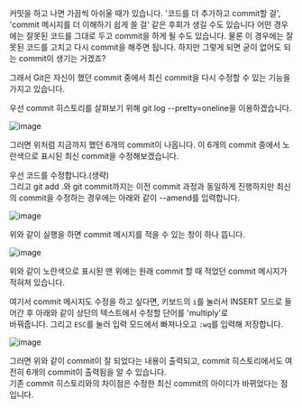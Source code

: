 커밋을 하고 나면 가끔씩 아쉬울 때가 있습니다.
'코드를 더 추가하고 commit할 걸', 'commit 메시지를 더 이해하기 쉽게 쓸 걸' 같은 후회가 생길 수도 있습니다
어떤 경우에는 잘못된 코드를 그대로 두고 commit을 하게 될 수도 있습니다. 물론 이 경우에는 잘못된 코드를 고치고 다시 commit을 해주면 됩니다.
하지만 그렇게 되면 굳이 없어도 되는 commit이 생기는 거겠죠?

그래서 Git은 자신이 했던 commit 중에서 최신 commit을 다시 수정할 수 있는 기능을 가지고 있습니다. 

우선 commit 히스토리를 살펴보기 위해 git log --pretty=oneline을 이용하겠습니다.

![image](https://user-images.githubusercontent.com/64893709/97102764-93ef6f00-16eb-11eb-94b9-68322bde5752.png)

그러면 위처럼 지금까지 했던 6개의 commit이 나옵니다. 이 6개의 commit 중에서 노란색으로 표시된 최신 commit을 수정해보겠습니다.

우선 코드를 수정합니다.(생략)   
그리고 git add .와 git commit까지는 이전 commit 과정과 동일하게 진행하지만 최신의 commit을 수정하는 경우에는 아래와 같이 --amend를 입력합니다.

![image](https://user-images.githubusercontent.com/64893709/97102800-cbf6b200-16eb-11eb-96bd-0aed1850d359.png)

위와 같이 실행을 하면 commit 메시지를 적을 수 있는 창이 하나 뜹니다.

![image](https://user-images.githubusercontent.com/64893709/97102854-37408400-16ec-11eb-92e9-419fb0de45af.png)

위와 같이 노란색으로 표시된 맨 위에는 원래 commit 할 때 적었던 commit 메시지가 적혀져 있습니다. 

여기서 commit 메시지도 수정을 하고 싶다면, 키보드의 ```i```를 눌러서 INSERT 모드로 들어간 후 아래와 같이 상단의 텍스트에서 수정할 단어를 'multiply'로  
바꿔줍니다. 그리고 ```ESC```를 눌러 입력 모드에서 빠져나오고 ```:wq```를 입력해 저장합니다.

![image](https://user-images.githubusercontent.com/64893709/97102933-d49bb800-16ec-11eb-9e86-b1506477fdf8.png)

그러면 위와 같이 commit이 잘 되었다는 내용이 출력되고, commit 히스토리에서도 여전히 6개의 commit이 출력됨을 알 수 있습니다.   
기존 commit 히스토리와의 차이점은 수정한 최신 commit의 아이디가 바뀌었다는 점입니다.
